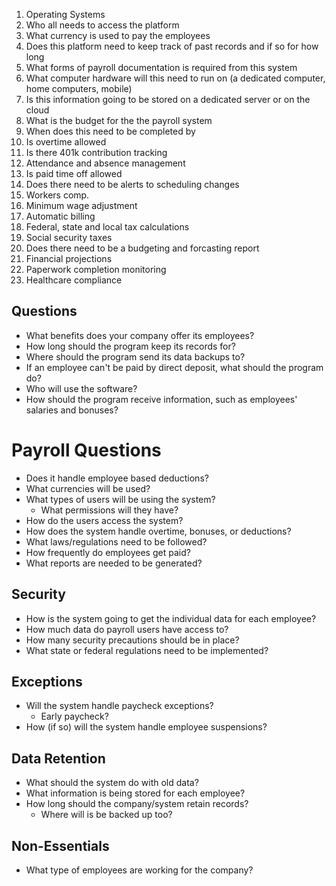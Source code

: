 
1. Operating Systems
4. Who all needs to access the platform
5. What currency is used to pay the employees
10. Does this platform need to keep track of past records and if so for how long
11. What forms of payroll documentation is required from this system
12. What computer hardware will this need to run on (a dedicated computer, home computers, mobile)
13. Is this information going to be stored on a dedicated server or on the cloud
14. What is the budget for the the payroll system
15. When does this need to be completed by
18. Is overtime allowed
19. Is there 401k contribution tracking
20. Attendance and absence management
21. Is paid time off allowed
22. Does there need to be alerts to scheduling changes
23. Workers comp.
24. Minimum wage adjustment
25. Automatic billing
26. Federal, state and local tax calculations
27. Social security taxes
28. Does there need to be a budgeting and forcasting report
29. Financial projections
30. Paperwork completion monitoring
31. Healthcare compliance


## Questions

* What benefits does your company offer its employees?
* How long should the program keep its records for?
* Where should the program send its data backups to?
* If an employee can't be paid by direct deposit, what should the program do?
* Who will use the software?
* How should the program receive information, such as employees' salaries and bonuses?

# Payroll Questions

* Does it handle employee based deductions?
* What currencies will be used?
* What types of users will be using the system?
  * What permissions will they have?
* How do the users access the system?
* How does the system handle overtime, bonuses, or deductions?
* What laws/regulations need to be followed?
* How frequently do employees get paid?
* What reports are needed to be generated?

## Security
* How is the system going to get the individual data for each employee?
* How much data do payroll users have access to?
* How many security precautions should be in place?
* What state or federal regulations need to be implemented?

## Exceptions
* Will the system handle paycheck exceptions?
  * Early paycheck?
* How (if so) will the system handle employee suspensions?

## Data Retention
* What should the system do with old data?
* What information is being stored for each employee?
* How long should the company/system retain records?
  * Where will is be backed up too?

## Non-Essentials
* What type of employees are working for the company?
